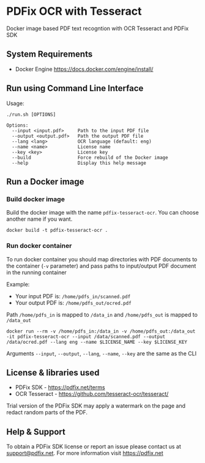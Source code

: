 # PDFix OCR with Tesseract 

Docker image based PDF text recogntion with OCR Tesseract and PDFix SDK

## System Requirements
- Docker Engine https://docs.docker.com/engine/install/

## Run using Command Line Interface

Usage:
```
./run.sh [OPTIONS]
```
```
Options:
  --input <input.pdf>     Path to the input PDF file
  --output <output.pdf>   Path the output PDF file
  --lang <lang>           OCR language (default: eng)
  --name <name>           License name
  --key <key>             License key
  --build                 Force rebuild of the Docker image
  --help                  Display this help message
```

## Run a Docker image 

### Build docker image
Build the docker image with the name `pdfix-tesseract-ocr`. You can choose another name if you want.

```
docker build -t pdfix-tesseract-ocr .
```

### Run docker container
To run docker container you should map directories with PDF documents to the container (`-v` parameter) and pass paths to input/output PDF document in the running container

Example: 

- Your input PDF is: `/home/pdfs_in/scanned.pdf`
- Your output PDF is: `/home/pdfs_out/ocred.pdf`

Path `/home/pdfs_in` is mapped to `/data_in` and `/home/pdfs_out` is mapped to `/data_out`

```
docker run --rm -v /home/pdfs_in:/data_in -v /home/pdfs_out:/data_out -it pdfix-tesseract-ocr --input /data/scanned.pdf --output /data/ocred.pdf --lang eng --name $LICENSE_NAME --key $LICENSE_KEY
```
Arguments `--input`, `--output`, `--lang`, `--name`, `--key` are the same as the CLI


## License & libraries used
- PDFix SDK - https://pdfix.net/terms
- OCR Tesseract - https://github.com/tesseract-ocr/tesseract/

Trial version of the PDFix SDK may apply a watermark on the page and redact random parts of the PDF.

## Help & Support
To obtain a PDFix SDK license or report an issue please contact us at support@pdfix.net.
For more information visit https://pdfix.net

